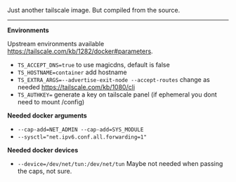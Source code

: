 Just another tailscale image. But compiled from the source.

---

**Environments**

Upstream environments available https://tailscale.com/kb/1282/docker#parameters.

- `TS_ACCEPT_DNS=true` to use magicdns, default is false
- `TS_HOSTNAME=container` add hostname
- `TS_EXTRA_ARGS=--advertise-exit-node --accept-routes` change as needed https://tailscale.com/kb/1080/cli
- `TS_AUTHKEY=` generate a key on tailscale panel (if ephemeral you dont need to mount /config)

**Needed docker arguments**

- `--cap-add=NET_ADMIN --cap-add=SYS_MODULE`
- `--sysctl="net.ipv6.conf.all.forwarding=1"`

**Needed docker devices**

- `--device=/dev/net/tun:/dev/net/tun` Maybe not needed when passing the caps, not sure.
